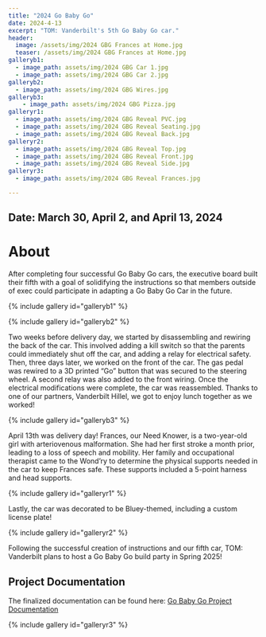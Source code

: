 ```yaml
---
title: "2024 Go Baby Go"
date: 2024-4-13
excerpt: "TOM: Vanderbilt's 5th Go Baby Go car."
header:
  image: /assets/img/2024 GBG Frances at Home.jpg
  teaser: /assets/img/2024 GBG Frances at Home.jpg
galleryb1:
  - image_path: assets/img/2024 GBG Car 1.jpg
  - image_path: assets/img/2024 GBG Car 2.jpg 
galleryb2:
  - image_path: assets/img/2024 GBG Wires.jpg
galleryb3:
    - image_path: assets/img/2024 GBG Pizza.jpg
galleryr1:
  - image_path: assets/img/2024 GBG Reveal PVC.jpg
  - image_path: assets/img/2024 GBG Reveal Seating.jpg
  - image_path: assets/img/2024 GBG Reveal Back.jpg
galleryr2:
  - image_path: assets/img/2024 GBG Reveal Top.jpg
  - image_path: assets/img/2024 GBG Reveal Front.jpg
  - image_path: assets/img/2024 GBG Reveal Side.jpg
galleryr3:
  - image_path: assets/img/2024 GBG Reveal Frances.jpg

---
```


## Date: March 30, April 2, and April 13, 2024<br>

# About

After completing four successful Go Baby Go cars, the executive board built their fifth with a goal of solidifying the instructions so that members outside of exec could participate in adapting a Go Baby Go Car in the future.

{% include gallery id="galleryb1" %}

{% include gallery id="galleryb2" %}

Two weeks before delivery day, we started by disassembling and rewiring the back of the car. This involved adding a kill switch so that the parents could immediately shut off the car, and adding a relay for electrical safety. Then, three days later, we worked on the front of the car. The gas pedal was rewired to a 3D printed “Go” button that was secured to the steering wheel. A second relay was also added to the front wiring. Once the electrical modifications were complete, the car was reassembled. Thanks to one of our partners, Vanderbilt Hillel, we got to enjoy lunch together as we worked!

{% include gallery id="galleryb3" %}

April 13th was delivery day! Frances, our Need Knower, is a two-year-old girl with arteriovenous malformation. She had her first stroke a month prior, leading to a loss of speech and mobility. Her family and occupational therapist came to the Wond’ry to determine the physical supports needed in the car to keep Frances safe. These supports included a 5-point harness and head supports. 

{% include gallery id="galleryr1" %}

Lastly, the car was decorated to be Bluey-themed, including a custom license plate!

{% include gallery id="galleryr2" %}

Following the successful creation of instructions and our fifth car, TOM: Vanderbilt plans to host a Go Baby Go build party in Spring 2025!

## Project Documentation

The finalized documentation can be found here: [Go Baby Go Project Documentation](https://tomglobal.org/project?id=65dce93dc360e629290718f4)

{% include gallery id="galleryr3" %}
